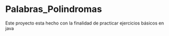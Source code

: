# Palabras_Polindromas
Este proyecto esta hecho con la finalidad de practicar ejercicios básicos en java
